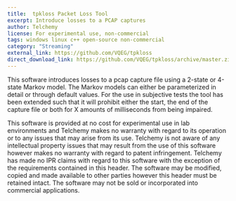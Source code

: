 ```yaml
---
title:  tpkloss Packet Loss Tool
excerpt: Introduce losses to a PCAP captures
author: Telchemy
license: For experimental use, non-commercial
tags: windows linux c++ open-source non-commercial
category: "Streaming"
external_link: https://github.com/VQEG/tpkloss
direct_download_link: https://github.com/VQEG/tpkloss/archive/master.zip
---
```


This software introduces losses to a pcap capture file using a 2-state or 4-state Markov model. The Markov models can either be parameterized in detail or through default values. For the use in subjective tests the tool has been extended such that it will prohibit either the start, the end of the capture file or both for X amounts of milliseconds from being impaired.

This software is provided at no cost for experimental use in lab environments and Telchemy makes no warranty with regard to its operation or to any issues that may arise from its use. Telchemy is not aware of any intellectual property issues that may result from the use of this software however makes no warranty with regard to patent infringement.  Telchemy has made no IPR claims with regard to this software with the exception of the requirements contained in this header.  The software may be modified, copied and made available to other parties however this header must be retained intact. The software may not be sold or incorporated into commercial applications.